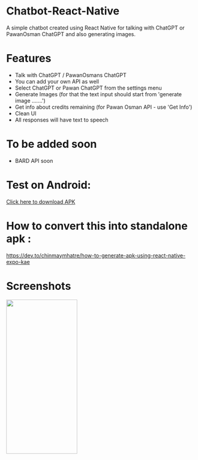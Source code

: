 # Chatbot-React-Native
A simple chatbot created using React Native for talking with ChatGPT or PawanOsman ChatGPT and also generating images.

# Features
- Talk with ChatGPT / PawanOsmans ChatGPT
- You can add your own API as well
- Select ChatGPT or Pawan ChatGPT from the settings menu
- Generate Images (for that the text input should start from 'generate image .......')
- Get info about credits remaining (for Pawan Osman API - use 'Get Info') 
- Clean UI
- All responses will have text to speech 

# To be added soon
- BARD API soon

# Test on Android:
[Click here to download APK](https://expo.dev/artifacts/eas/6FpG95TWNaS12o5E9Xdha8.apk)

# How to convert this into standalone apk :
https://dev.to/chinmaymhatre/how-to-generate-apk-using-react-native-expo-kae

# Screenshots

<img src="https://lh3.googleusercontent.com/drive-viewer/AFGJ81pbPoIi8RzUkEYSsaS6wJEj3K-f38rGg9HF8D14zJgOGLUaMHHITopT1DmQ4o1DqQrfsyXxkr-jbnyPf_SxTEv6aRHa=w1920-h902" 
     height="410px" 
     width="189px" 
     />
